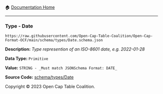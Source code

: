 :house: [Documentation Home](../../../README.md)

---

### Type - Date

`https://raw.githubusercontent.com/Open-Cap-Table-Coalition/Open-Cap-Format-OCF/main/schema/types/Date.schema.json`

**Description:** _Type represention of an ISO-8601 date, e.g. 2022-01-28_

**Data Type:** `Primitive`

**Value:** `STRING - _Must match JSONSchema Format: DATE_`

**Source Code:** [schema/types/Date](../../../../schema/types/Date.schema.json)

Copyright © 2023 Open Cap Table Coalition.
